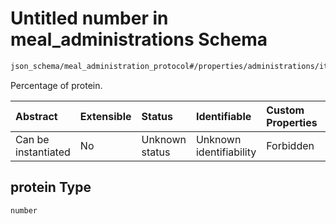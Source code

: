 # Untitled number in meal\_administrations Schema

```txt
json_schema/meal_administration_protocol#/properties/administrations/items/properties/meal_composition/properties/protein
```

Percentage of protein.

| Abstract            | Extensible | Status         | Identifiable            | Custom Properties | Additional Properties | Access Restrictions | Defined In                                                                                                                   |
| :------------------ | :--------- | :------------- | :---------------------- | :---------------- | :-------------------- | :------------------ | :--------------------------------------------------------------------------------------------------------------------------- |
| Can be instantiated | No         | Unknown status | Unknown identifiability | Forbidden         | Allowed               | none                | [meal\_administrations.schema.json\*](../../out/schemas/sub-schemas/meal_administrations.schema.json "open original schema") |

## protein Type

`number`
